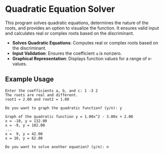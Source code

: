 # Quadratic Equation Solver

This program solves quadratic equations, determines the nature of the roots, and provides an option to visualize the function. It ensures valid input and calculates real or complex roots based on the discriminant.

- **Solves Quadratic Equations**: Computes real or complex roots based on the discriminant.
- **Input Validation**: Ensures the coefficient `a` is nonzero.
- **Graphical Representation**: Displays function values for a range of x-values.

## Example Usage

```
Enter the coefficients a, b, and c: 1 -3 2
The roots are real and different.
root1 = 2.00 and root2 = 1.00

Do you want to graph the quadratic function? (y/n): y

Graph of the quadratic function y = 1.00x^2 - 3.00x + 2.00
x = -10, y = 132.00
x = -9, y = 102.00
...
x =  9, y = 42.00
x = 10, y = 62.00

Do you want to solve another equation? (y/n): n
```

